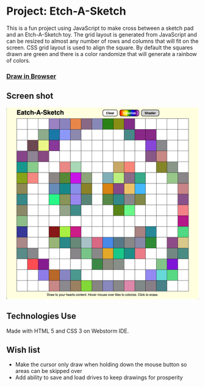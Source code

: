 # Project: Etch-A-Sketch

This is a fun project using JavaScript to make cross between a sketch pad and an Etch-A-Sketch toy.
The grid layout is generated from JavaScript and can be resized to almost any number of rows and columns that will fit on the screen.
CSS grid layout is used to align the square. By default the squares drawn are green and there is a color randomize that will generate a rainbow of colors.

### [Draw in Browser](https://winplam.github.io/etch-a-sketch/)

## Screen shot
![Desktop](/screenshots/etch-a-sketch-desktop.png)

## Technologies Use
Made with HTML 5 and CSS 3 on Webstorm IDE.

## Wish list
* Make the cursor only draw when holding down the mouse button so areas can be skipped over
* Add ability to save and load drives to keep drawings for prosperity

